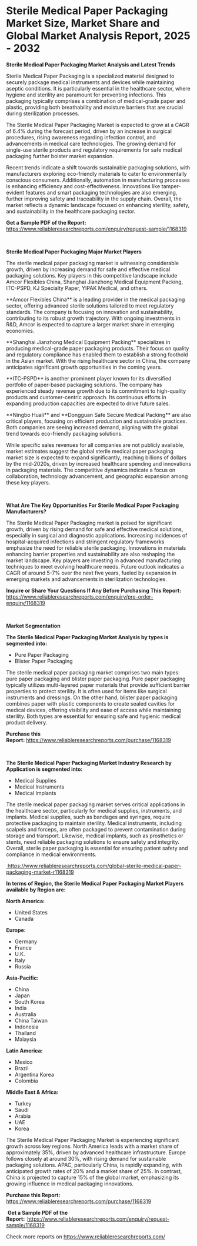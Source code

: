 <p><h1>Sterile Medical Paper Packaging Market Size, Market Share and Global Market Analysis Report, 2025 - 2032</h1></p><p><strong>Sterile Medical Paper Packaging Market Analysis and Latest Trends</strong></p>
<p><p>Sterile Medical Paper Packaging is a specialized material designed to securely package medical instruments and devices while maintaining aseptic conditions. It is particularly essential in the healthcare sector, where hygiene and sterility are paramount for preventing infections. This packaging typically comprises a combination of medical-grade paper and plastic, providing both breathability and moisture barriers that are crucial during sterilization processes.</p><p>The Sterile Medical Paper Packaging Market is expected to grow at a CAGR of 6.4% during the forecast period, driven by an increase in surgical procedures, rising awareness regarding infection control, and advancements in medical care technologies. The growing demand for single-use sterile products and regulatory requirements for safe medical packaging further bolster market expansion.</p><p>Recent trends indicate a shift towards sustainable packaging solutions, with manufacturers exploring eco-friendly materials to cater to environmentally conscious consumers. Additionally, automation in manufacturing processes is enhancing efficiency and cost-effectiveness. Innovations like tamper-evident features and smart packaging technologies are also emerging, further improving safety and traceability in the supply chain. Overall, the market reflects a dynamic landscape focused on enhancing sterility, safety, and sustainability in the healthcare packaging sector.</p></p>
<p><strong>Get a Sample PDF of the Report:&nbsp;</strong> <a href="https://www.reliableresearchreports.com/enquiry/request-sample/1168319?utm_campaign=2296&utm_medium=2&utm_source=Github&utm_content=ia&utm_term=29032025&utm_id=sterile-medical-paper-packaging">https://www.reliableresearchreports.com/enquiry/request-sample/1168319</a></p>
<p>&nbsp;</p>
<p><strong>Sterile Medical Paper Packaging Major Market Players</strong></p>
<p><p>The sterile medical paper packaging market is witnessing considerable growth, driven by increasing demand for safe and effective medical packaging solutions. Key players in this competitive landscape include Amcor Flexibles China, Shanghai Jianzhong Medical Equipment Packing, ITC-PSPD, KJ Specialty Paper, YIPAK Medical, and others.</p><p>**Amcor Flexibles China** is a leading provider in the medical packaging sector, offering advanced sterile solutions tailored to meet regulatory standards. The company is focusing on innovation and sustainability, contributing to its robust growth trajectory. With ongoing investments in R&D, Amcor is expected to capture a larger market share in emerging economies.</p><p>**Shanghai Jianzhong Medical Equipment Packing** specializes in producing medical-grade paper packaging products. Their focus on quality and regulatory compliance has enabled them to establish a strong foothold in the Asian market. With the rising healthcare sector in China, the company anticipates significant growth opportunities in the coming years.</p><p>**ITC-PSPD** is another prominent player known for its diversified portfolio of paper-based packaging solutions. The company has experienced steady revenue growth due to its commitment to high-quality products and customer-centric approach. Its continuous efforts in expanding production capacities are expected to drive future sales.</p><p>**Ningbo Huali** and **Dongguan Safe Secure Medical Packing** are also critical players, focusing on efficient production and sustainable practices. Both companies are seeing increased demand, aligning with the global trend towards eco-friendly packaging solutions.</p><p>While specific sales revenues for all companies are not publicly available, market estimates suggest the global sterile medical paper packaging market size is expected to expand significantly, reaching billions of dollars by the mid-2020s, driven by increased healthcare spending and innovations in packaging materials. The competitive dynamics indicate a focus on collaboration, technology advancement, and geographic expansion among these key players.</p></p>
<p>&nbsp;</p>
<p><strong>What Are The Key Opportunities For Sterile Medical Paper Packaging Manufacturers?</strong></p>
<p><p>The Sterile Medical Paper Packaging market is poised for significant growth, driven by rising demand for safe and effective medical solutions, especially in surgical and diagnostic applications. Increasing incidences of hospital-acquired infections and stringent regulatory frameworks emphasize the need for reliable sterile packaging. Innovations in materials enhancing barrier properties and sustainability are also reshaping the market landscape. Key players are investing in advanced manufacturing techniques to meet evolving healthcare needs. Future outlook indicates a CAGR of around 5-7% over the next five years, fueled by expansion in emerging markets and advancements in sterilization technologies.</p></p>
<p><strong>Inquire or Share Your Questions If Any Before Purchasing This Report:</strong> <a href="https://www.reliableresearchreports.com/enquiry/pre-order-enquiry/1168319?utm_campaign=2296&utm_medium=2&utm_source=Github&utm_content=ia&utm_term=29032025&utm_id=sterile-medical-paper-packaging">https://www.reliableresearchreports.com/enquiry/pre-order-enquiry/1168319</a></p>
<p>&nbsp;</p>
<p><strong>Market Segmentation</strong></p>
<p><strong>The Sterile Medical Paper Packaging Market Analysis by types is segmented into:</strong></p>
<p><ul><li>Pure Paper Packaging</li><li>Blister Paper Packaging</li></ul></p>
<p><p>The sterile medical paper packaging market comprises two main types: pure paper packaging and blister paper packaging. Pure paper packaging typically utilizes multi-layered paper materials that provide sufficient barrier properties to protect sterility. It is often used for items like surgical instruments and dressings. On the other hand, blister paper packaging combines paper with plastic components to create sealed cavities for medical devices, offering visibility and ease of access while maintaining sterility. Both types are essential for ensuring safe and hygienic medical product delivery.</p></p>
<p><strong>Purchase this Report:&nbsp;</strong><a href="https://www.reliableresearchreports.com/purchase/1168319?utm_campaign=2296&utm_medium=2&utm_source=Github&utm_content=ia&utm_term=29032025&utm_id=sterile-medical-paper-packaging">https://www.reliableresearchreports.com/purchase/1168319</a></p>
<p>&nbsp;</p>
<p><strong>The Sterile Medical Paper Packaging Market Industry Research by Application is segmented into:</strong></p>
<p><ul><li>Medical Supplies</li><li>Medical Instruments</li><li>Medical Implants</li></ul></p>
<p><p>The sterile medical paper packaging market serves critical applications in the healthcare sector, particularly for medical supplies, instruments, and implants. Medical supplies, such as bandages and syringes, require protective packaging to maintain sterility. Medical instruments, including scalpels and forceps, are often packaged to prevent contamination during storage and transport. Likewise, medical implants, such as prosthetics or stents, need reliable packaging solutions to ensure safety and integrity. Overall, sterile paper packaging is essential for ensuring patient safety and compliance in medical environments.</p></p>
<p><a href="https://www.reliableresearchreports.com/global-sterile-medical-paper-packaging-market-r1168319?utm_campaign=2296&utm_medium=2&utm_source=Github&utm_content=ia&utm_term=29032025&utm_id=sterile-medical-paper-packaging">&nbsp;https://www.reliableresearchreports.com/global-sterile-medical-paper-packaging-market-r1168319</a></p>
<p><strong>In terms of Region, the Sterile Medical Paper Packaging Market Players available by Region are:</strong></p>
<p>
    <p> <strong> North America: </strong>
        <ul>
            <li>United States</li>
            <li>Canada</li>
        </ul>
        </p> 
    <p> <strong> Europe: </strong>
        <ul>
            <li>Germany</li>
            <li>France</li>
            <li>U.K.</li>
            <li>Italy</li>
            <li>Russia</li>
        </ul>
        </p> 
    <p> <strong> Asia-Pacific: </strong>
        <ul>
            <li>China</li>
            <li>Japan</li>
            <li>South Korea</li>
            <li>India</li>
            <li>Australia</li>
            <li>China Taiwan</li>
            <li>Indonesia</li>
            <li>Thailand</li>
            <li>Malaysia</li>
        </ul>
        </p> 
    <p> <strong> Latin America: </strong>
        <ul>
            <li>Mexico</li>
            <li>Brazil</li>
            <li>Argentina Korea</li>
            <li>Colombia</li>
        </ul>
        </p> 
    <p> <strong> Middle East & Africa: </strong>
        <ul>
            <li>Turkey</li>
            <li>Saudi</li>
            <li>Arabia</li>
            <li>UAE</li>
            <li>Korea</li>
        </ul>
    </p>
    </p>
<p><p>The Sterile Medical Paper Packaging Market is experiencing significant growth across key regions. North America leads with a market share of approximately 35%, driven by advanced healthcare infrastructure. Europe follows closely at around 30%, with rising demand for sustainable packaging solutions. APAC, particularly China, is rapidly expanding, with anticipated growth rates of 20% and a market share of 25%. In contrast, China is projected to capture 15% of the global market, emphasizing its growing influence in medical packaging innovations.</p></p>
<p><strong>Purchase this Report: </strong><a href="https://www.reliableresearchreports.com/purchase/1168319?utm_campaign=2296&utm_medium=2&utm_source=Github&utm_content=ia&utm_term=29032025&utm_id=sterile-medical-paper-packaging">https://www.reliableresearchreports.com/purchase/1168319</a></p>
<p>&nbsp;<strong>Get a Sample PDF of the Report:&nbsp;&nbsp;</strong><a href="https://www.reliableresearchreports.com/enquiry/request-sample/1168319?utm_campaign=2296&utm_medium=2&utm_source=Github&utm_content=ia&utm_term=29032025&utm_id=sterile-medical-paper-packaging">https://www.reliableresearchreports.com/enquiry/request-sample/1168319</a></p>
<p><strong></strong></p>
<p>Check more reports on <a href="https://www.reliableresearchreports.com/?utm_campaign=2296&utm_medium=2&utm_source=Github&utm_content=ia&utm_term=29032025&utm_id=sterile-medical-paper-packaging">https://www.reliableresearchreports.com/</a></p>